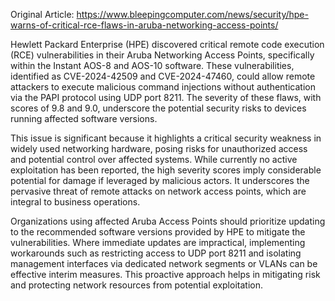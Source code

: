 Original Article: https://www.bleepingcomputer.com/news/security/hpe-warns-of-critical-rce-flaws-in-aruba-networking-access-points/

Hewlett Packard Enterprise (HPE) discovered critical remote code execution (RCE) vulnerabilities in their Aruba Networking Access Points, specifically within the Instant AOS-8 and AOS-10 software. These vulnerabilities, identified as CVE-2024-42509 and CVE-2024-47460, could allow remote attackers to execute malicious command injections without authentication via the PAPI protocol using UDP port 8211. The severity of these flaws, with scores of 9.8 and 9.0, underscore the potential security risks to devices running affected software versions.

This issue is significant because it highlights a critical security weakness in widely used networking hardware, posing risks for unauthorized access and potential control over affected systems. While currently no active exploitation has been reported, the high severity scores imply considerable potential for damage if leveraged by malicious actors. It underscores the pervasive threat of remote attacks on network access points, which are integral to business operations.

Organizations using affected Aruba Access Points should prioritize updating to the recommended software versions provided by HPE to mitigate the vulnerabilities. Where immediate updates are impractical, implementing workarounds such as restricting access to UDP port 8211 and isolating management interfaces via dedicated network segments or VLANs can be effective interim measures. This proactive approach helps in mitigating risk and protecting network resources from potential exploitation.